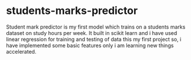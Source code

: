 # students-marks-predictor
Student mark predictor is my first model which trains on a students marks dataset on study hours per week. It built in scikit learn and i have used linear regression for training and testing of data this my first project so, i have implemented some basic features only i am learning new things accelerated.
